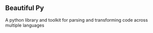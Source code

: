 ## Beautiful Py
A python library and toolkit for parsing and transforming code across multiple languages


